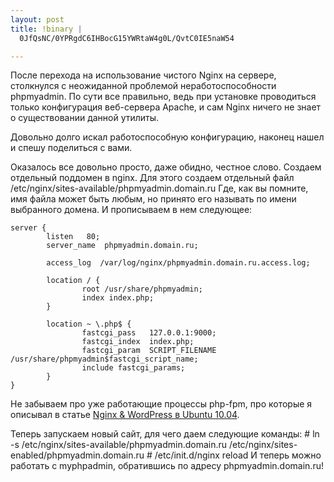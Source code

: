 ```yaml
--- 
layout: post
title: !binary |
  0JfQsNC/0YPRgdC6IHBocG15YWRtaW4g0L/QvtC0IE5naW54

---
```

После перехода на использование чистого Nginx на сервере, столкнулся с неожиданной проблемой неработоспособности phpmyadmin. По сути все правильно, ведь при установке проводиться только конфигурация веб-сервера Apache, и сам Nginx ничего не знает о существовании данной утилиты.

Довольно долго искал работоспособную конфигурацию, наконец нашел и спешу поделиться с вами.

Оказалось все довольно просто, даже обидно, честное слово. Создаем отдельный поддомен в nginx. Для этого создаем отдельный файл
    /etc/nginx/sites-available/phpmyadmin.domain.ru
Где, как вы помните, имя файла может быть любым, но принято его называть по имени выбранного домена. И прописываем в нем следующее:
<pre><code>server &#123;
        listen   80;
        server_name  phpmyadmin.domain.ru;

        access_log  /var/log/nginx/phpmyadmin.domain.ru.access.log;

        location / &#123;
                root /usr/share/phpmyadmin;
                index index.php;
        }

        location ~ \.php$ &#123;
                fastcgi_pass   127.0.0.1:9000;
                fastcgi_index  index.php;
                fastcgi_param  SCRIPT_FILENAME  /usr/share/phpmyadmin$fastcgi_script_name;
                include fastcgi_params;
        }
}</code></pre>
Не забываем про уже работающие процессы php-fpm, про которые я описывал в статье <a href="http://www.juev.ru/2010/08/21/nginx-wordpress-in-ubuntu-10-04/">Nginx &amp; WordPress в Ubuntu 10.04</a>.

Теперь запускаем новый сайт, для чего даем следующие команды:
    # ln -s /etc/nginx/sites-available/phpmyadmin.domain.ru /etc/nginx/sites-enabled/phpmyadmin.domain.ru
    # /etc/init.d/nginx reload
И теперь можно работать с myphpadmin, обратившись по адресу phpmyadmin.domain.ru!
